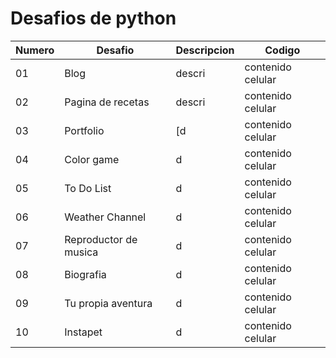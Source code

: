 # Desafios de python 

 Numero |Desafio |Descripcion| Codigo
 ---- |---- |--| ------  
   01 |Blog |descri| contenido celular 
   02 |Pagina de recetas|descri| contenido celular 
   03 |Portfolio|[d| contenido celular 
   04 |Color game|d| contenido celular 
   05 |To Do List|d| contenido celular 
   06 |Weather Channel|d| contenido celular 
   07 |Reproductor de musica|d| contenido celular
   08 |Biografia|d| contenido celular
   09 |Tu propia aventura|d| contenido celular
   10 |Instapet|d| contenido celular

